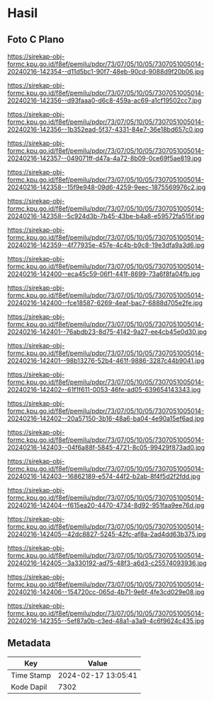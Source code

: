 # Hasil

## Foto C Plano

https://sirekap-obj-formc.kpu.go.id/f8ef/pemilu/pdpr/73/07/05/10/05/7307051005014-20240216-142354--d11d5bc1-90f7-48eb-90cd-9088d9f20b06.jpg

https://sirekap-obj-formc.kpu.go.id/f8ef/pemilu/pdpr/73/07/05/10/05/7307051005014-20240216-142356--d93faaa0-d6c8-459a-ac69-a1cf19502cc7.jpg

https://sirekap-obj-formc.kpu.go.id/f8ef/pemilu/pdpr/73/07/05/10/05/7307051005014-20240216-142356--1b352ead-5f37-4331-84e7-36e18bd657c0.jpg

https://sirekap-obj-formc.kpu.go.id/f8ef/pemilu/pdpr/73/07/05/10/05/7307051005014-20240216-142357--049071ff-d47a-4a72-8b09-0ce69f5ae819.jpg

https://sirekap-obj-formc.kpu.go.id/f8ef/pemilu/pdpr/73/07/05/10/05/7307051005014-20240216-142358--15f9e948-09d6-4259-9eec-1875569976c2.jpg

https://sirekap-obj-formc.kpu.go.id/f8ef/pemilu/pdpr/73/07/05/10/05/7307051005014-20240216-142358--5c924d3b-7b45-43be-b4a8-e59572fa515f.jpg

https://sirekap-obj-formc.kpu.go.id/f8ef/pemilu/pdpr/73/07/05/10/05/7307051005014-20240216-142359--4f77935e-457e-4c4b-b9c8-19e3dfa9a3d6.jpg

https://sirekap-obj-formc.kpu.go.id/f8ef/pemilu/pdpr/73/07/05/10/05/7307051005014-20240216-142400--eca45c59-06f1-441f-8699-73a6f8fa04fb.jpg

https://sirekap-obj-formc.kpu.go.id/f8ef/pemilu/pdpr/73/07/05/10/05/7307051005014-20240216-142400--fce18587-6269-4eaf-bac7-6888d705e2fe.jpg

https://sirekap-obj-formc.kpu.go.id/f8ef/pemilu/pdpr/73/07/05/10/05/7307051005014-20240216-142401--76abdb23-8d75-4142-9a27-ee4cb45e0d30.jpg

https://sirekap-obj-formc.kpu.go.id/f8ef/pemilu/pdpr/73/07/05/10/05/7307051005014-20240216-142401--98b13276-52b4-461f-9886-3287c44b9041.jpg

https://sirekap-obj-formc.kpu.go.id/f8ef/pemilu/pdpr/73/07/05/10/05/7307051005014-20240216-142402--61f1f611-0053-46fe-ad05-639654143343.jpg

https://sirekap-obj-formc.kpu.go.id/f8ef/pemilu/pdpr/73/07/05/10/05/7307051005014-20240216-142402--20a57150-3b16-48a6-ba04-4e90a15ef6ad.jpg

https://sirekap-obj-formc.kpu.go.id/f8ef/pemilu/pdpr/73/07/05/10/05/7307051005014-20240216-142403--04f6a88f-5845-4721-8c05-99429f873ad0.jpg

https://sirekap-obj-formc.kpu.go.id/f8ef/pemilu/pdpr/73/07/05/10/05/7307051005014-20240216-142403--16862189-e574-44f2-b2ab-8f4f5d2f2fdd.jpg

https://sirekap-obj-formc.kpu.go.id/f8ef/pemilu/pdpr/73/07/05/10/05/7307051005014-20240216-142404--f615ea20-4470-4734-8d92-951faa9ee76d.jpg

https://sirekap-obj-formc.kpu.go.id/f8ef/pemilu/pdpr/73/07/05/10/05/7307051005014-20240216-142405--42dc8827-5245-42fc-af8a-2ad4dd63b375.jpg

https://sirekap-obj-formc.kpu.go.id/f8ef/pemilu/pdpr/73/07/05/10/05/7307051005014-20240216-142405--3a330192-ad75-48f3-a6d3-c25574093936.jpg

https://sirekap-obj-formc.kpu.go.id/f8ef/pemilu/pdpr/73/07/05/10/05/7307051005014-20240216-142406--154720cc-065d-4b71-9e6f-4fe3cd029e08.jpg

https://sirekap-obj-formc.kpu.go.id/f8ef/pemilu/pdpr/73/07/05/10/05/7307051005014-20240216-142355--5ef87a0b-c3ed-48a1-a3a9-4c6f9624c435.jpg


## Metadata

| Key        | Value               |
| ---------- | ------------------- |
| Time Stamp | 2024-02-17 13:05:41 |
| Kode Dapil | 7302                |



